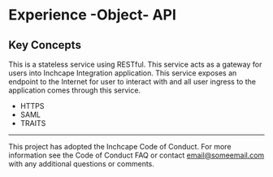 # Experience -Object- API 

## Key Concepts 
This is a stateless service using RESTful. This service acts as a gateway for users into Inchcape Integration application. 
This service exposes an endpoint to the Internet for user to interact with and all user ingress to the application comes through this service. 

* HTTPS
* SAML 
* TRAITS 

---

This project has adopted the Inchcape Code of Conduct. For more information see the Code of Conduct FAQ or contact email@someemail.com with any additional questions or comments. 

